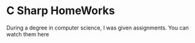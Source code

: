 # C Sharp HomeWorks
During a degree in computer science, I was given assignments. You can watch them here
